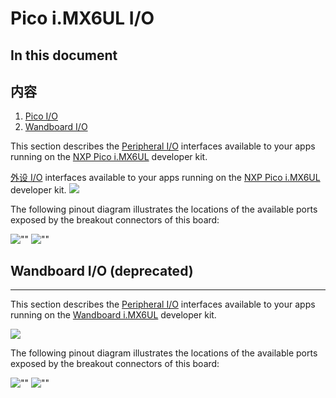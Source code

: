 # Pico i.MX6UL I/O

## In this document

## 内容

1.  [Pico I/O](#pico-imx6-io)
2.  [Wandboard I/O](#wandboard-imx6-io)

</div>

</div>

This section describes the [Peripheral I/O](https://developer.android.google.cn/things/sdk/pio/index.html) interfaces available to your apps running on the [NXP Pico i.MX6UL](http://www.technexion.com/solutions/iot-development-platform/android-things/) developer kit.

 [外设 I/O](https://developer.android.google.cn/things/sdk/pio/index.html) interfaces available to your apps running on the [NXP Pico i.MX6UL](http://www.technexion.com/solutions/iot-development-platform/android-things/) developer kit.
![](https://developer.android.google.cn/things/images/nxp-pico7-board.png)

The following pinout diagram illustrates the locations of the available ports exposed by the breakout connectors of this board:

![""](https://developer.android.google.cn/things/images/pinout-legend.png) ![""](https://developer.android.google.cn/things/images/pinout-pico.png)

## Wandboard I/O (deprecated)

* * *

This section describes the [Peripheral I/O](https://developer.android.google.cn/things/sdk/pio/index.html) interfaces available to your apps running on the [Wandboard i.MX6UL](http://www.wandboard.org/details/pico-imx6ul) developer kit.

![](https://developer.android.google.cn/things/images/nxp-pico-board.png)

The following pinout diagram illustrates the locations of the available ports exposed by the breakout connectors of this board:

![""](https://developer.android.google.cn/things/images/pinout-legend.png) ![""](https://developer.android.google.cn/things/images/pinout-pico-r1.png)

